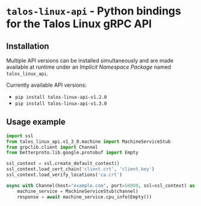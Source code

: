 # `talos-linux-api` - Python bindings for the Talos Linux gRPC API

## Installation
Multiple API versions can be installed simultaneously and are made available
at runtime under an *Implicit Namespace Package* named `talos_linux_api`.

Currently available API versions:

* `pip install talos-linux-api-v1.2.0`
* `pip install talos-linux-api-v1.3.0`


## Usage example
```python
import ssl
from talos_linux_api.v1_3_0.machine import MachineServiceStub
from grpclib.client import Channel
from betterproto.lib.google.protobuf import Empty

ssl_context = ssl.create_default_context()
ssl_context.load_cert_chain('client.crt', 'client.key')
ssl_context.load_verify_locations('ca.crt')

async with Channel(host="example.com", port=50000, ssl=ssl_context) as channel:
    machine_service = MachineServiceStub(channel)
    response = await machine_service.cpu_info(Empty())
```